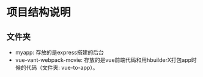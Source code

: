 # 项目结构说明
## 文件夹
* myapp: 存放的是express搭建的后台
* vue-vant-webpack-movie: 存放的是vue前端代码和用hbuilderX打包app时候的代码（文件夹: vue-to-app）。